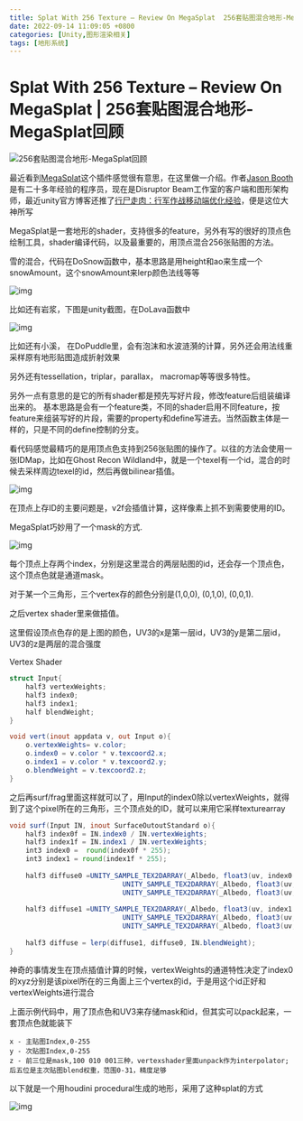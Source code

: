 ```yaml
---
title: Splat With 256 Texture – Review On MegaSplat  256套贴图混合地形-MegaSplat回顾
date: 2022-09-14 11:09:05 +0800
categories: [Unity,图形渲染相关]
tags: [地形系统]
---
```


# Splat With 256 Texture – Review On MegaSplat | 256套贴图混合地形-MegaSplat回顾

![256套贴图混合地形-MegaSplat回顾](http://ma-yidong.com/wp-content/uploads/2018/09/5.png)

最近看到[MegaSplat](https://assetstore.unity.com/packages/tools/terrain/megasplat-76166)这个插件感觉很有意思，在这里做一介绍。作者[Jason Booth](https://github.com/slipster216)是有二十多年经验的程序员，现在是Disruptor Beam工作室的客户端和图形架构师，最近unity官方博客还推了[行尸走肉：行军作战移动端优化经验](http://forum.china.unity3d.com/thread-32642-1-1.html)，便是这位大神所写

MegaSplat是一套地形的shader，支持很多的feature，另外有写的很好的顶点色绘制工具，shader编译代码，以及最重要的，用顶点混合256张贴图的方法。

雪的混合，代码在DoSnow函数中，基本思路是用height和ao来生成一个snowAmount，这个snowAmount来lerp颜色法线等等

![img](http://ma-yidong.com/wp-content/uploads/2018/09/1-500x263.png)

比如还有岩浆，下图是unity截图，在DoLava函数中

![img](http://ma-yidong.com/wp-content/uploads/2018/09/2-500x312.png)

比如还有小溪， 在DoPuddle里，会有泡沫和水波涟漪的计算，另外还会用法线重采样原有地形贴图造成折射效果

另外还有tessellation，triplar，parallax， macromap等等很多特性。

另外一点有意思的是它的所有shader都是预先写好片段，修改feature后组装编译出来的。 基本思路是会有一个feature类，不同的shader启用不同feature，按feature来组装写好的片段，需要的property和define写进去。当然函数主体是一样的，只是不同的define控制的分支。

看代码感觉最精巧的是用顶点色支持到256张贴图的操作了。以往的方法会使用一张IDMap，比如在Ghost Recon Wildland中，就是一个texel有一个id，混合的时候去采样周边texel的id，然后再做bilinear插值。

![img](http://ma-yidong.com/wp-content/uploads/2018/09/6-500x231.png)

在顶点上存ID的主要问题是，v2f会插值计算，这样像素上抓不到需要使用的ID。

MegaSplat巧妙用了一个mask的方式.

![img](http://ma-yidong.com/wp-content/uploads/2018/09/3-500x271.png)

每个顶点上存两个index，分别是这里混合的两层贴图的id，还会存一个顶点色，这个顶点色就是通道mask。

对于某一个三角形，三个vertex存的颜色分别是(1,0,0), (0,1,0), (0,0,1).

之后vertex shader里来做插值。

这里假设顶点色存的是上图的颜色，UV3的x是第一层id，UV3的y是第二层id，UV3的z是两层的混合强度

Vertex Shader

```glsl
struct Input{
    half3 vertexWeights;
    half3 index0;
    half3 index1;
    half blendWeight;
}

void vert(inout appdata v, out Input o){
    o.vertexWeights= v.color;
    o.index0 = v.color * v.texcoord2.x;
    o.index1 = v.color * v.texcoord2.y;
    o.blendWeight = v.texcoord2.z;
}
```



之后再surf/frag里面这样就可以了，用Input的index0除以vertexWeights，就得到了这个pixel所在的三角形，三个顶点处的ID，就可以来用它采样texturearray

```glsl
void surf(Input IN, inout SurfaceOutoutStandard o){
    half3 index0f = IN.index0 / IN.vertexWeights;
    half3 index1f = IN.index1 / IN.vertexWeights;
    int3 index0 =  round(index0f * 255);
    int3 index1 = round(index1f * 255);
 
    half3 diffuse0 =UNITY_SAMPLE_TEX2DARRAY(_Albedo, float3(uv, index0.x)) * IN.vertexWeights.x + 
                            UNITY_SAMPLE_TEX2DARRAY(_Albedo, float3(uv, index0.y)) * IN.vertexWeights.y + 
                            UNITY_SAMPLE_TEX2DARRAY(_Albedo, float3(uv, index0.z)) * IN.vertexWeights.z + 
 
    half3 diffuse1 =UNITY_SAMPLE_TEX2DARRAY(_Albedo, float3(uv, index1.x)) * IN.vertexWeights.x + 
                            UNITY_SAMPLE_TEX2DARRAY(_Albedo, float3(uv, index1.y)) * IN.vertexWeights.y + 
                            UNITY_SAMPLE_TEX2DARRAY(_Albedo, float3(uv, index1.z)) * IN.vertexWeights.z + 
 
    half3 diffuse = lerp(diffuse1, diffuse0, IN.blendWeight);
}
```

神奇的事情发生在顶点插值计算的时候，vertexWeights的通道特性决定了index0的xyz分别是该pixel所在的三角面上三个vertex的id，于是用这个id正好和vertexWeights进行混合

上面示例代码中，用了顶点色和UV3来存储mask和id，但其实可以pack起来，一套顶点色就能装下

```
x - 主贴图Index,0-255
y - 次贴图Index,0-255
z - 前三位是mask,100 010 001三种，vertexshader里面unpack作为interpolator;后五位是主次贴图blend权重，范围0-31，精度足够
```



以下就是一个用houdini procedural生成的地形，采用了这种splat的方式

![img](http://ma-yidong.com/wp-content/uploads/2018/09/4.png)